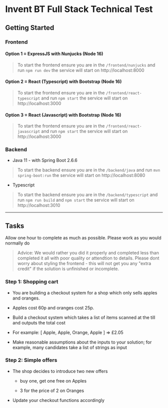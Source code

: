 # Invent BT Full Stack Technical Test

## Getting Started
### Frontend

#### Option 1 = ExpressJS with Nunjucks (Node 16)
> To start the frontend ensure you are in the `/frontend/nunjucks` and run `npm run dev` the service will start on http://localhost:8000

#### Option 2 = React (Typescript) with Bootstrap (Node 16)
> To start the frontend ensure you are in the `/frontend/react-typescript` and run `npm start` the service will start on http://localhost:3000

#### Option 3 = React (Javascript) with Bootstrap (Node 16)
> To start the frontend ensure you are in the `/frontend/react-javascript` and run `npm start` the service will start on http://localhost:3000


### Backend
- Java 11 - with Spring Boot 2.6.6
> To start the backend ensure you are in the `/backend/java` and run `mvn spring-boot:run` the service will start on http://localhost:8080

- Typescript
> To start the backend ensure you are in the `/backend/typescript` and run `npm run build` and `npm start` the service will start on http://localhost:3010

---
## Tasks
Allow one hour to complete as much as possible. 
Please work as you would normally do

> Advice: We would rather you did it properly and completed less than completed it all with poor quality or attendtion to details. Please dont worry about styling the frontend - this will not get you any "extra credit" if the solution is unfinished or incomplete.
### Step 1: Shopping cart

- You are building a checkout system for a shop which only sells apples and oranges.

- Apples cost 60p and oranges cost 25p.

- Build a checkout system which takes a list of items scanned at the till and outputs the total cost

- For example: [ Apple, Apple, Orange, Apple ] => £2.05

- Make reasonable assumptions about the inputs to your solution; for example, many candidates take a list of strings as input

### Step 2: Simple offers

- The shop decides to introduce two new offers

    - buy one, get one free on Apples

    - 3 for the price of 2 on Oranges

- Update your checkout functions accordingly